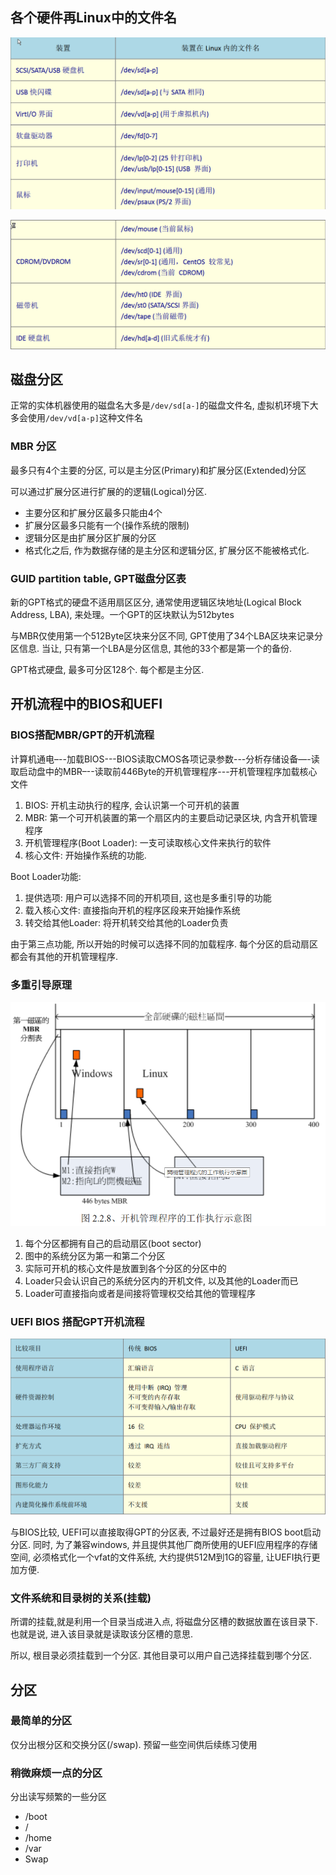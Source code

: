 ## 各个硬件再Linux中的文件名

![1567646621360](https://raw.githubusercontent.com/jssda/picbed/master/1567646621360.png)

![1567646642451](https://raw.githubusercontent.com/jssda/picbed/master/1567646642451.png)

## 磁盘分区

正常的实体机器使用的磁盘名大多是`/dev/sd[a-]`的磁盘文件名, 虚拟机环境下大多会使用`/dev/vd[a-p]`这种文件名

### MBR 分区

最多只有4个主要的分区, 可以是主分区(Primary)和扩展分区(Extended)分区

可以通过扩展分区进行扩展的的逻辑(Logical)分区.

- 主要分区和扩展分区最多只能由4个
- 扩展分区最多只能有一个(操作系统的限制)
- 逻辑分区是由扩展分区扩展的分区
- 格式化之后, 作为数据存储的是主分区和逻辑分区, 扩展分区不能被格式化.

### GUID partition table, GPT磁盘分区表

新的GPT格式的硬盘不适用扇区区分, 通常使用逻辑区块地址(Logical Block Address, LBA), 来处理。一个GPT的区块默认为512bytes

与MBR仅使用第一个512Byte区块来分区不同, GPT使用了34个LBA区块来记录分区信息. 当让, 只有第一个LBA是分区信息, 其他的33个都是第一个的备份.

GPT格式硬盘, 最多可分区128个.  每个都是主分区.

## 开机流程中的BIOS和UEFI

### BIOS搭配MBR/GPT的开机流程

计算机通电–--加载BIOS---BIOS读取CMOS各项记录参数---分析存储设备—-读取启动盘中的MBR–--读取前446Byte的开机管理程序---开机管理程序加载核心文件

1. BIOS: 开机主动执行的程序, 会认识第一个可开机的装置
2. MBR: 第一个可开机装置的第一个扇区内的主要启动记录区块, 内含开机管理程序
3. 开机管理程序(Boot Loader): 一支可读取核心文件来执行的软件
4. 核心文件: 开始操作系统的功能.

Boot Loader功能:

1. 提供选项: 用户可以选择不同的开机项目, 这也是多重引导的功能
2. 载入核心文件: 直接指向开机的程序区段来开始操作系统
3. 转交给其他Loader: 将开机转交给其他的Loader负责

由于第三点功能, 所以开始的时候可以选择不同的加载程序. 每个分区的启动扇区都会有其他的开机管理程序.

### 多重引导原理

![1567648940691](https://raw.githubusercontent.com/jssda/picbed/master/1567648940691.png)

1. 每个分区都拥有自己的启动扇区(boot sector)
2. 图中的系统分区为第一和第二个分区
3. 实际可开机的核心文件是放置到各个分区的分区中的
4. Loader只会认识自己的系统分区内的开机文件, 以及其他的Loader而已
5. Loader可直接指向或者是间接将管理权交给其他的管理程序

### UEFI BIOS 搭配GPT开机流程

![1567649250075](https://raw.githubusercontent.com/jssda/picbed/master/1567649250075.png)

与BIOS比较, UEFI可以直接取得GPT的分区表, 不过最好还是拥有BIOS boot启动分区. 同时, 为了兼容windows, 并且提供其他厂商所使用的UEFI应用程序的存储空间, 必须格式化一个vfat的文件系统, 大约提供512M到1G的容量, 让UEFI执行更加方便.

### 文件系统和目录树的关系(挂载)

所谓的挂载,就是利用一个目录当成进入点, 将磁盘分区槽的数据放置在该目录下. 也就是说, 进入该目录就是读取该分区槽的意思.

所以, 根目录必须挂载到一个分区. 其他目录可以用户自己选择挂载到哪个分区.

## 分区

### 最简单的分区

仅分出根分区和交换分区(/swap). 预留一些空间供后续练习使用

### 稍微麻烦一点的分区

分出读写频繁的一些分区

- /boot
- /
- /home
- /var
- Swap

